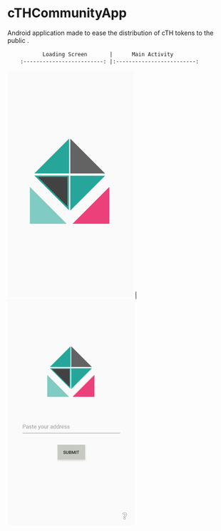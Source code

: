 # cTHCommunityApp
Android application made to ease the distribution of cTH tokens to the public . 

               Loading Screen       |      Main Activity
        :-------------------------: |:-------------------------:
![Screenshot](Preview/splash.PNG)   |  ![Screenshot](Preview/cTHMain.PNG)




